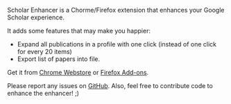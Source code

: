 Scholar Enhancer is a Chorme/Firefox extension that enhances your Google Scholar experience. 

It adds some features that may make you happier:
- Expand all publications in a profile with one click (instead of one click for every 20 items)
- Export list of papers into file.

Get it from [Chrome Webstore](https://chrome.google.com/webstore/detail/scholarenhancer/nddafijbmgolhdgmpedfpadenjlemdlc) or [Firefox Add-ons](https://addons.mozilla.org/en-US/firefox/addon/scholarenhancer/).

Please report any issues on [GitHub](https://github.com/ScholarEnhancer/ScholarEnhancer).
Also, feel free to contribute code to enhance the enhancer! ;)
